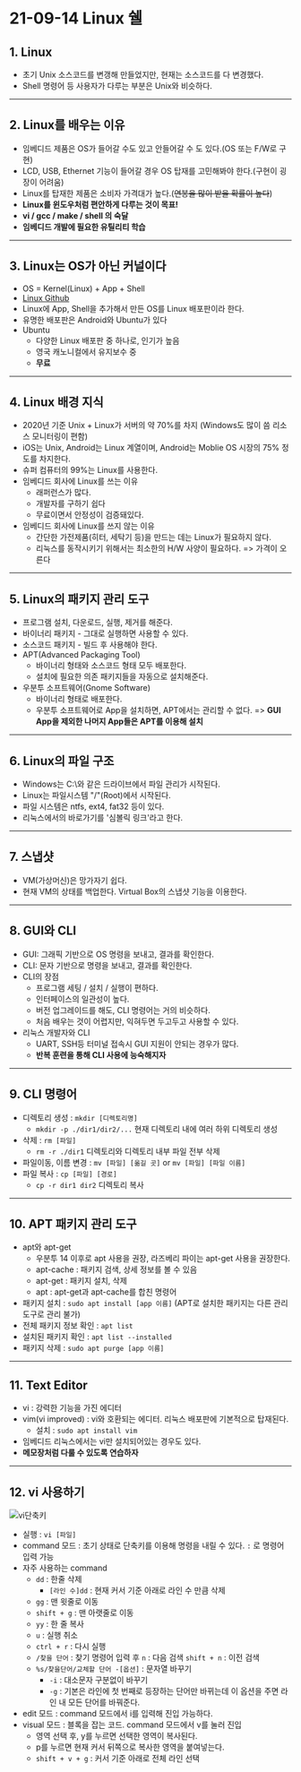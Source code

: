 # 21-09-14 Linux 쉘 
## 1. Linux
* 초기 Unix 소스코드를 변갱해 만들었지만, 현재는 소스코드를 다 변경했다.  
* Shell 명령어 등 사용자가 다루는 부분은 Unix와 비슷하다.
---
## 2. Linux를 배우는 이유
* 임베디드 제품은 OS가 들어갈 수도 있고 안들어갈 수 도 있다.(OS 또는 F/W로 구현)
* LCD, USB, Ethernet 기능이 들어갈 경우 OS 탑재를 고민해봐야 한다.(구현이 굉장이 어려움)
* Linux를 탑재한 제품은 소비자 가격대가 높다.(~~연봉을 많이 받을 확률이 높다~~)
* __Linux를 윈도우처럼 편안하게 다루는 것이 목표!__
* __vi / gcc / make / shell 의 숙달__  
* __임베디드 개발에 필요한 유틸리티 학습__  
---    
## 3. Linux는 OS가 아닌 커널이다
* OS = Kernel(Linux) + App + Shell
* [Linux Github](https://github.com/torvalds/linux)
* Linux에 App, Shell을 추가해서 만든 OS를 Linux 배포판이라 한다.
* 유명한 배포판은 Android와 Ubuntu가 있다
* Ubuntu
  * 다양한 Linux 배포판 중 하나로, 인기가 높음
  * 영국 캐노니컬에서 유지보수 중
  * __무료__
---  
## 4. Linux 배경 지식
* 2020년 기준 Unix + Linux가 서버의 약 70%를 차지 (Windows도 많이 씀 리소스 모니터링이 편함)  
* iOS는 Unix, Android는 Linux 계열이며, Android는 Moblie OS 시장의 75% 정도를 차지한다.
* 슈퍼 컴퓨터의 99%는 Linux를 사용한다.  
* 임베디드 회사에 Linux를 쓰는 이유  
  * 래퍼런스가 많다.  
  * 개발자를 구하기 쉽다  
  * 무료이면서 안정성이 검증돼있다.  
* 임베디드 회사에 Linux를 쓰지 않는 이유
  * 간단한 가전제품(히터, 세탁기 등)을 만드는 데는 Linux가 필요하지 않다.  
  * 리눅스를 동작시키기 위해서는 최소한의 H/W 사양이 필요하다. => 가격이 오른다
---  
## 5. Linux의 패키지 관리 도구
* 프로그램 설치, 다운로드, 실행, 제거를 해준다.
* 바이너리 패키지 - 그대로 실행하면 사용할 수 있다.
* 소스코드 패키지 - 빌드 후 사용해야 한다.
* APT(Advanced Packaging Tool)
  * 바이너리 형태와 소스코드 형태 모두 배포한다.
  * 설치에 필요한 의존 패키지들을 자동으로 설치해준다.
* 우분투 소프트웨어(Gnome Software)
  * 바이너리 형태로 배포한다.  
  * 우분투 소프트웨어로 App을 설치하면, APT에서는 관리할 수 없다. => __GUI App을 제외한 나머지 App들은 APT를 이용해 설치__
---  
  
## 6. Linux의 파일 구조
* Windows는 C:\와 같은 드라이브에서 파일 관리가 시작된다.
* Linux는 파일시스템 "/"(Root)에서 시작된다.
* 파일 시스템은 ntfs, ext4, fat32 등이 있다.
* 리눅스에서의 바로가기를 '심볼릭 링크'라고 한다.
---
## 7. 스냅샷
* VM(가상머신)은 망가자기 쉽다.
* 현재 VM의 상태를 백업한다. Virtual Box의 스냅샷 기능을 이용한다.  
---  
## 8. GUI와 CLI
* GUI: 그래픽 기반으로 OS 명령을 보내고, 결과를 확인한다.
* CLI: 문자 기반으로 명령을 보내고, 결과를 확인한다.
* CLI의 장점
  * 프로그램 세팅 / 설치 / 실행이 편하다.
  * 인터페이스의 일관성이 높다.
  * 버전 업그레이드를 해도, CLI 명령어는 거의 비슷하다.
  * 처음 배우는 것이 어렵지만, 익혀두면 두고두고 사용할 수 있다.
* 리눅스 개발자와 CLI
  * UART, SSH등 터미널 접속시 GUI 지원이 안되는 경우가 많다.
  * __반복 훈련을 통해 CLI 사용에 능숙해지자__
---
## 9. CLI 명령어
* 디렉토리 생성 : `mkdir [디렉토리명]`
  * `mkdir -p ./dir1/dir2/...` 현재 디렉토리 내에 여러 하위 디렉토리 생성
* 삭제 :  `rm [파일]`
  * `rm -r ./dir1` 디렉토리와 디렉토리 내부 파일 전부 삭제
* 파일이동, 이름 변경 : `mv [파일] [옮길 곳]` or `mv [파일] [파일 이름]`  
* 파일 복사 : `cp [파일] [경로]`
  * `cp -r dir1 dir2` 디렉토리 복사
---

## 10. APT 패키지 관리 도구
* apt와 apt-get
  * 우분투 14 이후로 apt 사용을 권장, 라즈베리 파이는 apt-get 사용을 권장한다.
  * apt-cache : 패키지 검색, 상세 정보를 볼 수 있음
  * apt-get : 패키지 설치, 삭제
  * apt : apt-get과 apt-cache를 합친 명령어
* 패키지 설치 : `sudo apt install [app 이름]` (APT로 설치한 패키지는 다른 관리도구로 관리 불가)
* 전체 패키지 정보 확인 : `apt list`
* 설치된 패키지 확인 : `apt list --installed`
* 패키지 삭제 : `sudo apt purge [app 이름]`  
---
## 11. Text Editor
* vi : 강력한 기능을 가진 에디터
* vim(vi improved) : vi와 호환되는 에디터. 리눅스 배포판에 기본적으로 탑재된다.
  * 설치 : `sudo apt install vim`
* 임베디드 리눅스에서는 vi만 설치되어있는 경우도 있다.
* __메모장처럼 다룰 수 있도록 연습하자__
---
## 12. vi 사용하기
![vi단축키](https://user-images.githubusercontent.com/49888128/133372638-848ce13c-c8e7-4cb3-b317-9531ee420044.png)
* 실행 : `vi [파일]`
* command 모드 : 초기 상태로 단축키를 이용해 명령을 내릴 수 있다. `:` 로 명령어 입력 가능
* 자주 사용하는 command
  * `dd` : 한줄 삭제
    * `[라인 수]dd` : 현재 커서 기준 아래로 라인 수 만큼 삭제
  * `gg` : 맨 윗줄로 이동
  * `shift + g` : 맨 아랫줄로 이동
  * `yy` : 한 줄 복사
  * `u` : 실행 취소
  * `ctrl + r` : 다시 실행
  * `/찾을 단어` : 찾기 명령어 입력 후 `n` : 다음 검색 `shift + n` : 이전 검색
  * `%s/찾을단어/교체할 단어 -[옵션]` : 문자열 바꾸기
    * `-i` : 대소문자 구분없이 바꾸기
    * `-g` : 기본은 라인에 첫 번째로 등장하는 단어만 바뀌는데 이 옵션을 주면 라인 내 모든 단어를 바꿔준다.
* edit 모드 : command 모드에서 i를 입력해 진입 가능하다.
* visual 모드 : 블록을 잡는 코드. command 모드에서 v를 눌러 진입
  * 영역 선택 후, y를 누르면 선택한 영역이 복사된다.
  * p를 누르면 현재 커서 뒤쪽으로 복사한 영역을 붙여넣는다.
  * `shift + v + g` : 커서 기준 아래로 전체 라인 선택
